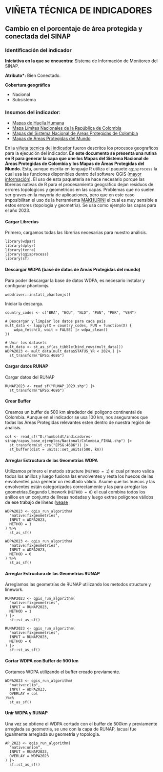 # VIÑETA TÉCNICA DE INDICADORES
## Cambio en el porcentaje de área protegida y conectada del SINAP

### Identificación del indicador

**Iniciativa en la que se encuentra:** Sistema de Información de Monitoreo del SINAP.

**Atributo\*:** Bien Conectado.

**Cobertura geográfica**

- Nacional
- Subsistema

### Insumos del indicador:

- [Mapas de Huella Humana](http://geonetwork.humboldt.org.co/geonetwork/srv/spa/catalog.search#/metadata/3f37fa6b-5290-4399-9ea3-eaafcd0b2fbe)
- [Mapa Límites Nacionales de la República de Colombia](https://drive.google.com/drive/folders/17TpVc0A0v9Pll9lkG_4QifiO3ibkLlLn?usp=drive_link)
- [Mapas del Sistema Nacional de Áreas Protegidas de Colombia](https://docs.google.com/document/d/1ikapUO27gE1hucJHv512WV4G1QmUP--B2Toj_jI3ggI/edit?usp=sharing)
- [Mapas de Áreas Protegidas del Mundo](https://www.protectedplanet.net/en/thematic-areas/wdpa?tab=WDPA)

En la [viñeta tecnica del indicador](https://github.com/PEM-Humboldt/indicadores-sinap/blob/master/anexos/vineta_tecnica_bien_conectado.md) fueron descritos los procesos geograficos para la ejecución del indicador. **En este documento se presenta una rutina en R para generar la capa que une los Mapas del Sistema Nacional de Áreas Protegidas de Colombia y los Mapas de Áreas Protegidas del Mundo.** Esta, aunque escrita en lenguaje R utiliza el paquete `qgisprocess` la cual usa las funciones disponibles dentro del software QGIS ([mayor información](https://r-spatial.github.io/qgisprocess/articles/qgisprocess.html)). El uso de esta paqueteria se hace necesario porque las librerias nativas de R para el procesamiento geografico dejan residuos de errores topologicos y geometricos en las capas. Problemas que no suelen ser graves en la mayoria de aplicaciones, pero que en este caso imposibilitan el uso de la herramienta [MAKHURINI](https://github.com/connectscape/Makurhini) el cual es muy sensible a estos errores (topologia y geometria). Se usa como ejemplo las capas para el año 2023.

#### Cargar Librerías

Primero, cargamos todas las librerías necesarias para nuestro análisis.

```
library(wdpar)
library(dplyr)
library(terra)
library(qgisprocess)
library(sf)
```

#### Descargar WDPA (base de datos de Areas Protegidas del mundo)

Para poder descargar la base de datos WDPA, es necesario instalar y configurar phantomjs.

```
webdriver::install_phantomjs()
```

Iniciar la descarga.

```
country_codes <- c("BRA", "ECU", "NLD", "PAN", "PER", "VEN")

# Descargar y limpiar los datos para cada país
mult_data <- lapply(X = country_codes, FUN = function(X) {
    wdpa_fetch(X, wait = FALSE) |> wdpa_clean()
})

# Unir los datasets
mult_data <- st_as_sf(as_tibble(bind_rows(mult_data)))
WDPA2023 <- mult_data[mult_data$STATUS_YR < 2024,] |> 
  st_transform("EPSG:4686")
```

#### Cargar datos RUNAP

Cargar datos del RUNAP

```
RUNAP2023 <- read_sf("RUNAP_2023.shp") |> 
  st_transform("EPSG:4686")
```

#### Crear Buffer

Creamos un buffer de 500 km alrededor del poligono continental de Colombia. Aunque en el indicador se usa 100 km, nos aseguramos que todas las Areas Protegidas relevantes esten dentro de nuestra región de analisis.

```
col <- read_sf("D:/humboldt/indicadores-sinap/capas_base_ejemplos/Nacional/Colombia_FINAL.shp") |>
  st_transform(st_crs("EPSG:4686")) |>
  st_buffer(dist = units::set_units(500, km))
```

#### Arreglar Estructura de las Geometrías WDPA

Utilizamos primero el metodo structure (`METHOD = 1`) el cual primero valida todos los anillos y luego fusiona las envolventes y resta los huecos de las envolventes para generar un resultado válido. Asume que los huecos y las envolventes están categorizados correctamente y las   para arreglar las geometrías.Segundo Linework (`METHOD = 0`) el cual combina todos los anillos en un conjunto de líneas nodadas y luego extrae polígonos válidos de ese trabajo de líneas ([vease](https://www.qgistutorials.com/en/docs/3/handling_invalid_geometries.html)

```
WDPA2023 <- qgis_run_algorithm(
  "native:fixgeometries",
  INPUT = WDPA2023, 
  METHOD = 1
) %>% 
  st_as_sf()

WDPA2023 <- qgis_run_algorithm(
  "native:fixgeometries",
  INPUT = WDPA2023, 
  METHOD = 0
) %>% 
  st_as_sf()
```

#### Arreglar Estructura de las Geometrías RUNAP

Arreglamos las geometrías de RUNAP utilizando los metodos structure y linework.

```
RUNAP2023 <- qgis_run_algorithm(
  "native:fixgeometries",
  INPUT = RUNAP2023, 
  METHOD = 1
) |>
  sf::st_as_sf()

RUNAP2023 <- qgis_run_algorithm(
  "native:fixgeometries",
  INPUT = RUNAP2023, 
  METHOD = 0
) |>
  sf::st_as_sf()
```


#### Cortar WDPA con Buffer de 500 km

Cortamos WDPA utilizando el buffer creado previamente.

```
WDPA2023 <- qgis_run_algorithm(
  "native:clip",
  INPUT = WDPA2023, 
  OVERLAY = col
)%>% 
  st_as_sf()
```

#### Unir WDPA y RUNAP

Una vez se obtiene el WDPA cortado con el buffer de 500km y previamente arreglada su geometria, se une con la capa de RUNAP, lacual fue igualmente arreglada su geometria y topologia. 

```
AP_2023 <- qgis_run_algorithm(
  "native:union",
  INPUT = RUNAP2023, 
  OVERLAY = WDPA2023
) |>
  sf::st_as_sf()
```
